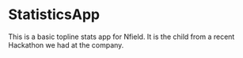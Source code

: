 # StatisticsApp

This is a basic topline stats app for Nfield. It is the child from a recent Hackathon we had at the company. 

